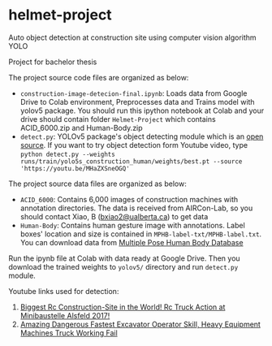 # helmet-project
Auto object detection at construction site using computer vision algorithm YOLO

Project for bachelor thesis

The project source code files are organized as below:
- `construction-image-detecion-final.ipynb`: Loads data from Google Drive to Colab environment, Preprocesses data and Trains model with yolov5 package. You should run this ipython notebook at Colab and your drive should contain folder `Helmet-Project` which contains ACID_6000.zip and Human-Body.zip
- `detect.py`: YOLOv5 package's object detecting module which is an [open source](https://github.com/ultralytics/yolov5). If you want to try object detection form Youtube video, type `python detect.py --weights runs/train/yolo5s_construction_human/weights/best.pt --source 'https://youtu.be/MHaZXSneOGQ'`

The project source data files are organized as below:
- `ACID_6000`: Contains 6,000 images of construction machines with annotation directories. The data is received from AIRCon-Lab, so you should contact Xiao, B (bxiao2@ualberta.ca) to get data
- `Human-Body`: Contains human gesture image with annotations. Label boxes' location and size is contained in `MPHB-label-txt/MPHB-label.txt`. You can download data from [Multiple Pose Human Body Database](http://parnec.nuaa.edu.cn/_upload/tpl/02/db/731/template731/pages/xtan/MPHB.html)

Run the ipynb file at Colab with data ready at Google Drive. Then you download the trained weights to `yolov5/` directory and run `detect.py` module.

Youtube links used for detection:
1. [Biggest Rc Construction-Site in the World! Rc Truck Action at Minibaustelle Alsfeld 2017!
](https://youtu.be/MHaZXSneOGQ)
2. [Amazing Dangerous Fastest Excavator Operator Skill, Heavy Equipment Machines Truck Working Fail](https://youtu.be/ZgbXp4HmAdY)
